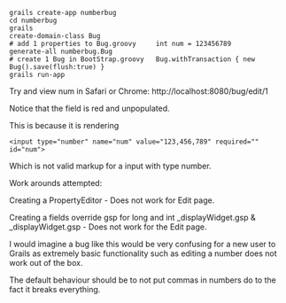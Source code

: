 
	grails create-app numberbug
	cd numberbug
	grails
	create-domain-class Bug
	# add 1 properties to Bug.groovy     int num = 123456789
	generate-all numberbug.Bug 
	# create 1 Bug in BootStrap.groovy 	 Bug.withTransaction { new Bug().save(flush:true) }
	grails run-app


Try and view num in Safari or Chrome:
http://localhost:8080/bug/edit/1

Notice that the field is red and unpopulated.

This is because it is rendering

	<input type="number" name="num" value="123,456,789" required="" id="num">

Which is not valid markup for a input with type number.

Work arounds attempted:

Creating a PropertyEditor - Does not work for Edit page.


Creating a fields override gsp for long and int _displayWidget.gsp & _displayWidget.gsp - Does not work for the Edit page.


I would imagine a bug like this would be very confusing for a new user to Grails as extremely basic functionality such as editing a number does not work out of the box.

The default behaviour should be to not put commas in numbers do to the fact it breaks everything.
